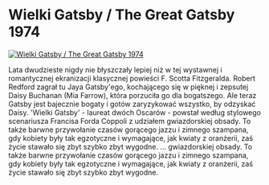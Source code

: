 Wielki Gatsby / The Great Gatsby 1974 
=============
[![Wielki Gatsby / The Great Gatsby 1974 ](http://vidos.pl/images/player.gif)](http://vidos.pl/wielki-gatsby-the-great-gatsby-1974)

 Lata dwudzieste nigdy nie błyszczały lepiej niż w tej wystawnej i romantycznej ekranizacji klasycznej powieści F. Scotta Fitzgeralda. Robert Redford zagrał tu Jaya Gatsby'ego, kochającego się w pięknej i zepsutej Daisy Buchanan (Mia Farrow), która porzuciła go dla bogatszego. Ale teraz Gatsby jest bajecznie bogaty i gotów zaryzykować wszystko, by odzyskać Daisy. 'Wielki Gatsby' - laureat dwóch Oscarów - powstał według stylowego scenariusza Francisa Forda Coppoli z udziałem gwiazdorskiej obsady. To także barwne przywołanie czasów gorącego jazzu i zimnego szampana, gdy kobiety były tak egzotyczne i wymagające, jak kwiaty z oranżerii, zaś życie stawało się zbyt szybko zbyt wygodne.   ... gwiazdorskiej obsady. To także barwne przywołanie czasów gorącego jazzu i zimnego szampana, gdy kobiety były tak egzotyczne i wymagające, jak kwiaty z oranżerii, zaś życie stawało się zbyt szybko zbyt wygodne.
